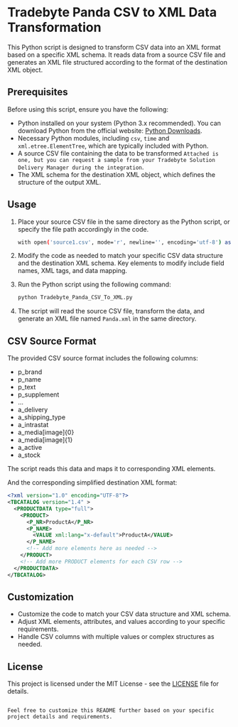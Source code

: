 # Tradebyte Panda CSV to XML Data Transformation

This Python script is designed to transform CSV data into an XML format based on a specific XML schema. It reads data from a source CSV file and generates an XML file structured according to the format of the destination XML object.

## Prerequisites

Before using this script, ensure you have the following:

- Python installed on your system (Python 3.x recommended). You can download Python from the official website: [Python Downloads](https://www.python.org/downloads/).
- Necessary Python modules, including `csv`, `time` and `xml.etree.ElementTree`, which are typically included with Python.
- A source CSV file containing the data to be transformed `Attached is one, but you can request a sample from your Tradebyte Solution Delivery Manager during the integration`.
- The XML schema for the destination XML object, which defines the structure of the output XML.

## Usage

1. Place your source CSV file in the same directory as the Python script, or specify the file path accordingly in the code.
   ```bash
   with open('source1.csv', mode='r', newline='', encoding='utf-8') as csv_file:
   ```

3. Modify the code as needed to match your specific CSV data structure and the destination XML schema. Key elements to modify include field names, XML tags, and data mapping.

4. Run the Python script using the following command:

   ```bash
   python Tradebyte_Panda_CSV_To_XML.py
   ```

5. The script will read the source CSV file, transform the data, and generate an XML file named `Panda.xml` in the same directory.

## CSV Source Format

The provided CSV source format includes the following columns:

- p_brand
- p_name
- p_text
- p_supplement
- ...
- a_delivery
- a_shipping_type
- a_intrastat
- a_media[image]{0}
- a_media[image]{1}
- a_active
- a_stock

The script reads this data and maps it to corresponding XML elements.


And the corresponding simplified destination XML format:

```xml
<?xml version="1.0" encoding="UTF-8"?>
<TBCATALOG version="1.4" >
  <PRODUCTDATA type="full">
    <PRODUCT>
      <P_NR>ProductA</P_NR>
      <P_NAME>
        <VALUE xml:lang="x-default">ProductA</VALUE>
      </P_NAME>
      <!-- Add more elements here as needed -->
    </PRODUCT>
    <!-- Add more PRODUCT elements for each CSV row -->
  </PRODUCTDATA>
</TBCATALOG>
```

## Customization

- Customize the code to match your CSV data structure and XML schema.
- Adjust XML elements, attributes, and values according to your specific requirements.
- Handle CSV columns with multiple values or complex structures as needed.

## License

This project is licensed under the MIT License - see the [LICENSE](LICENSE) file for details.
```

Feel free to customize this README further based on your specific project details and requirements.
